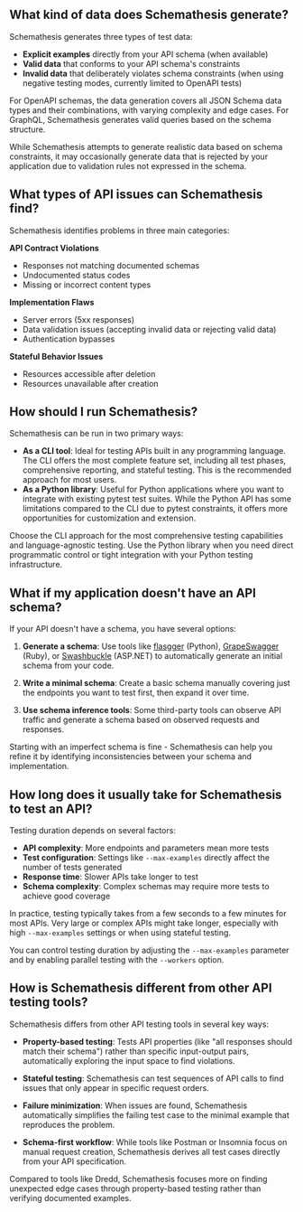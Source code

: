 ## What kind of data does Schemathesis generate?

Schemathesis generates three types of test data:

- **Explicit examples** directly from your API schema (when available)
- **Valid data** that conforms to your API schema's constraints
- **Invalid data** that deliberately violates schema constraints (when using negative testing modes, currently limited to OpenAPI tests)

For OpenAPI schemas, the data generation covers all JSON Schema data types and their combinations, with varying complexity and edge cases. For GraphQL, Schemathesis generates valid queries based on the schema structure.

While Schemathesis attempts to generate realistic data based on schema constraints, it may occasionally generate data that is rejected by your application due to validation rules not expressed in the schema.

## What types of API issues can Schemathesis find?

Schemathesis identifies problems in three main categories:

**API Contract Violations**

- Responses not matching documented schemas
- Undocumented status codes
- Missing or incorrect content types

**Implementation Flaws**

- Server errors (5xx responses)
- Data validation issues (accepting invalid data or rejecting valid data)
- Authentication bypasses

**Stateful Behavior Issues**

- Resources accessible after deletion
- Resources unavailable after creation

## How should I run Schemathesis?

Schemathesis can be run in two primary ways:

- **As a CLI tool**: Ideal for testing APIs built in any programming language. The CLI offers the most complete feature set, including all test phases, comprehensive reporting, and stateful testing. This is the recommended approach for most users.
- **As a Python library**: Useful for Python applications where you want to integrate with existing pytest test suites. While the Python API has some limitations compared to the CLI due to pytest constraints, it offers more opportunities for customization and extension.

Choose the CLI approach for the most comprehensive testing capabilities and language-agnostic testing. Use the Python library when you need direct programmatic control or tight integration with your Python testing infrastructure.

## What if my application doesn't have an API schema?

If your API doesn't have a schema, you have several options:

1. **Generate a schema**: Use tools like [flasgger](https://github.com/flasgger/flasgger) (Python), [GrapeSwagger](https://github.com/ruby-grape/grape-swagger) (Ruby), or [Swashbuckle](https://github.com/domaindrivendev/Swashbuckle.AspNetCore) (ASP.NET) to automatically generate an initial schema from your code.

2. **Write a minimal schema**: Create a basic schema manually covering just the endpoints you want to test first, then expand it over time.

3. **Use schema inference tools**: Some third-party tools can observe API traffic and generate a schema based on observed requests and responses.

Starting with an imperfect schema is fine - Schemathesis can help you refine it by identifying inconsistencies between your schema and implementation.

## How long does it usually take for Schemathesis to test an API?

Testing duration depends on several factors:

- **API complexity**: More endpoints and parameters mean more tests
- **Test configuration**: Settings like `--max-examples` directly affect the number of tests generated
- **Response time**: Slower APIs take longer to test
- **Schema complexity**: Complex schemas may require more tests to achieve good coverage

In practice, testing typically takes from a few seconds to a few minutes for most APIs. Very large or complex APIs might take longer, especially with high `--max-examples` settings or when using stateful testing.

You can control testing duration by adjusting the `--max-examples` parameter and by enabling parallel testing with the `--workers` option.

## How is Schemathesis different from other API testing tools?

Schemathesis differs from other API testing tools in several key ways:

- **Property-based testing**: Tests API properties (like "all responses should match their schema") rather than specific input-output pairs, automatically exploring the input space to find violations.

- **Stateful testing**: Schemathesis can test sequences of API calls to find issues that only appear in specific request orders.

- **Failure minimization**: When issues are found, Schemathesis automatically simplifies the failing test case to the minimal example that reproduces the problem.

- **Schema-first workflow**: While tools like Postman or Insomnia focus on manual request creation, Schemathesis derives all test cases directly from your API specification.

Compared to tools like Dredd, Schemathesis focuses more on finding unexpected edge cases through property-based testing rather than verifying documented examples.
